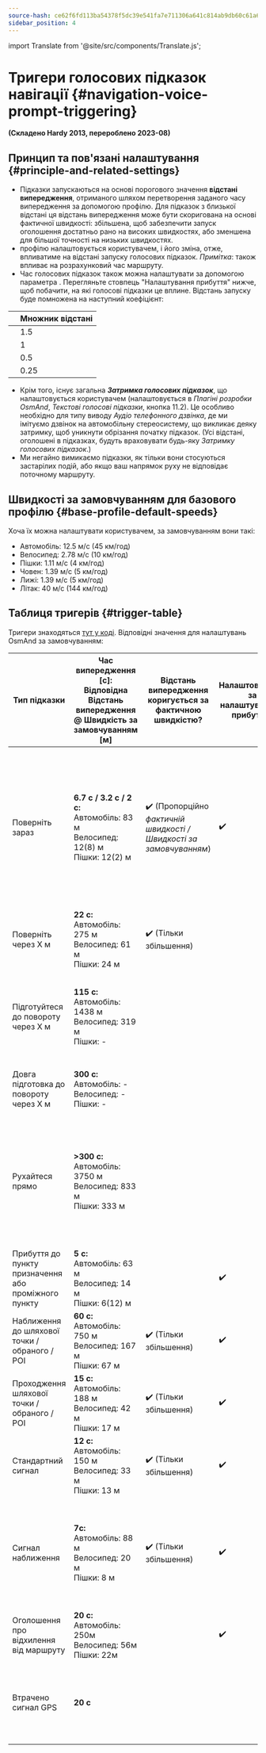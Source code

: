 ```yaml
---
source-hash: ce62f6fd113ba54378f5dc39e541fa7e711306a641c814ab9db60c61a6c63dd1
sidebar_position: 4
---
```

import Translate from '@site/src/components/Translate.js';


# Тригери голосових підказок навігації {#navigation-voice-prompt-triggering}

                               
**(Складено Hardy 2013, перероблено 2023-08)**
## Принцип та пов'язані налаштування {#principle-and-related-settings}
* Підказки запускаються на основі порогового значення **відстані випередження**, отриманого шляхом перетворення заданого часу випередження за допомогою **_<Translate android="true" ids="default_speed_setting_title" />_** профілю. Для підказок з близької відстані ця відстань випередження може бути скоригована на основі фактичної швидкості: збільшена, щоб забезпечити запуск оголошення достатньо рано на високих швидкостях, або зменшена для більшої точності на низьких швидкостях.
* **_<Translate android="true" ids="default_speed_setting_title" />_** профілю налаштовується користувачем, і його зміна, отже, впливатиме на відстані запуску голосових підказок.
*Примітка*: _<Translate android="true" ids="default_speed_setting_title" />_ також впливає на розрахунковий час маршруту.
* Час голосових підказок також можна налаштувати за допомогою параметра **_<Translate android="true" ids="arrival_distance" />_**. Перегляньте стовпець "Налаштування прибуття" нижче, щоб побачити, на які голосові підказки це вплине. Відстань запуску буде помножена на наступний коефіцієнт:

**<Translate android="true" ids="arrival_distance" />** | Множник відстані
--- | --- 
**<Translate android="true" ids="arrival_distance_factor_early" />** | 1.5
**<Translate android="true" ids="arrival_distance_factor_normally" />** | 1
**<Translate android="true" ids="arrival_distance_factor_late" />** | 0.5
**<Translate android="true" ids="arrival_distance_factor_at_last" />** | 0.25
* Крім того, існує загальна **_Затримка голосових підказок_**, що налаштовується користувачем (налаштовується в _Плагіні розробки OsmAnd_, _Текстові голосові підказки_, кнопка 11.2). Це особливо необхідно для типу виводу _Аудіо телефонного дзвінка_, де ми імітуємо дзвінок на автомобільну стереосистему, що викликає деяку затримку, щоб уникнути обрізання початку підказок. (Усі відстані, оголошені в підказках, будуть враховувати будь-яку _Затримку голосових підказок_.)
* Ми негайно вимикаємо підказки, як тільки вони стосуються застарілих подій, або якщо ваш напрямок руху не відповідає поточному маршруту.

## Швидкості за замовчуванням для базового профілю {#base-profile-default-speeds}
Хоча їх можна налаштувати користувачем, за замовчуванням вони такі:
* Автомобіль: 12.5 м/с (45 км/год)
* Велосипед: 2.78 м/с (10 км/год)
* Пішки: 1.11 м/с (4 км/год)
* Човен: 1.39 м/с (5 км/год)
* Лижі: 1.39 м/с (5 км/год)
* Літак: 40 м/с (144 км/год)

## Таблиця тригерів {#trigger-table}

Тригери знаходяться [тут у коді](https://github.com/osmandapp/OsmAnd/blob/master/OsmAnd/src/net/osmand/plus/routing/data/AnnounceTimeDistances.java#L65). Відповідні значення для налаштувань OsmAnd за замовчуванням:

Тип підказки | Час випередження [с]:<br/>Відповідна<br/>Відстань випередження @ Швидкість за замовчуванням [м] | Відстань випередження коригується за фактичною швидкістю? | Налаштовується за налаштуванням прибуття? | Коментар |
--- | --- | --- | --- | --- |
Поверніть зараз | **6.7 с / 3.2 с / 2 с:**<br/>Автомобіль: 83 м<br/>Велосипед: 12(8) м<br/>Пішки: 12(2) м | :heavy_check_mark: (Пропорційно *фактичній швидкості / Швидкості за замовчуванням*) | :heavy_check_mark: | Час випередження (евристично) = _max(8, sqrt(Швидкість за замовчуванням \* 3.6))_. Відповідна відстань випередження округлюється до 12 м, щоб врахувати неточність позиції. |
Поверніть через X м | **22 с:**<br/>Автомобіль: 275 м<br/>Велосипед: 61 м<br/>Пішки: 24 м | :heavy_check_mark: (Тільки збільшення) |  | Пропускається, якщо < 15 с до повороту |
Підготуйтеся до повороту через X м | **115 с:**<br/>Автомобіль: 1438 м<br/>Велосипед: 319 м<br/>Пішки: - |  |  | Пропускається, якщо < 150 м до "Поверніть через", пропускається для _Швидкості за замовчуванням_ < 8 км/год |
Довга підготовка до повороту через X м | **300 с:**<br/>Автомобіль: -<br/>Велосипед: -<br/>Пішки: - |  |  | Пропускається для _Швидкості за замовчуванням_ < 108 км/год |
Рухайтеся прямо | **>300 с:**<br/>Автомобіль: 3750 м<br/>Велосипед: 833 м<br/>Пішки: 333 м | | | Відтворюється після розрахунку маршруту, якщо немає іншої підказки, або після повороту, якщо наступний поворот знаходиться далі, ніж _Довга підготовка_ |
Прибуття до пункту призначення або проміжного пункту | **5 с:**<br/>Автомобіль: 63 м<br/>Велосипед: 14 м<br/>Пішки: 6(12) м | |:heavy_check_mark: | Мінімум 12 м |
Наближення до шляхової точки / обраного / POI | **60 с:**<br/>Автомобіль: 750 м<br/>Велосипед: 167 м<br/>Пішки: 67 м | :heavy_check_mark: (Тільки збільшення) | :heavy_check_mark: | Обмежено максимум 1 точкою одночасно |
Проходження шляхової точки / обраного / POI | **15 с:**<br/>Автомобіль: 188 м<br/>Велосипед: 42 м<br/>Пішки: 17 м | :heavy_check_mark: (Тільки збільшення) | :heavy_check_mark: | Обмежено максимум 3 точками одночасно |
Стандартний сигнал | **12 с:**<br/>Автомобіль: 150 м<br/>Велосипед: 33 м<br/>Пішки: 13 м | :heavy_check_mark: (Тільки збільшення) | :heavy_check_mark: |
Сигнал наближення | **7с:**<br/> Автомобіль: 88 м<br/>Велосипед: 20 м<br/>Пішки: 8 м | :heavy_check_mark: (Тільки збільшення) | :heavy_check_mark: | _Заспокоєння руху_ використовує сигнал _Проходження_ для підказки наближення та фільтрує дублікати в межах цього радіусу |
Оголошення про відхилення від маршруту | **20 с:**<br/>Автомобіль: 250м<br/>Велосипед: 56м<br/>Пішки: 22м | | :heavy_check_mark: | Можна вимкнути |
Втрачено сигнал GPS | **20 с** | | | Відтворюється після втрати сигналу GPS протягом >= 20 с, і це не було спричинено діями користувача. |